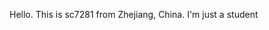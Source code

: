 Hello.
This is sc7281 from Zhejiang, China.
I'm just a student

<!---
sc7281/sc7281 is a ✨ special ✨ repository because its `README.md` (this file) appears on your GitHub profile.
You can click the Preview link to take a look at your changes.
--->
